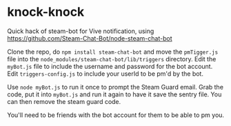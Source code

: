 # knock-knock
Quick hack of steam-bot for Vive notification, using https://github.com/Steam-Chat-Bot/node-steam-chat-bot

Clone the repo, do `npm install steam-chat-bot` and move the `pmTigger.js` file into the `node_modules/steam-chat-bot/lib/triggers` directory. Edit the `myBot.js` file to include the username and password for the bot account. Edit `triggers-config.js` to include your userId to be pm'd by the bot.

Use `node myBot.js` to run it once to prompt the Steam Guard email. Grab the code, put it into `myBot.js` and run it again to have it save the sentry file. You can then remove the steam guard code.

You'll need to be friends with the bot account for them to be able to pm you.
